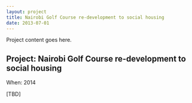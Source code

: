 ```yaml
---
layout: project
title: Nairobi Golf Course re-development to social housing
date: 2013-07-01
---
```


Project content goes here.

## Project: Nairobi Golf Course re-development to social housing

When: 2014

[TBD]
